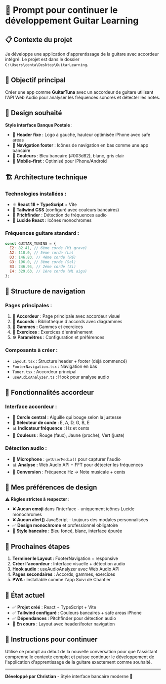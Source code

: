 # 🎸 Prompt pour continuer le développement Guitar Learning

## 📋 Contexte du projet

Je développe une application d'apprentissage de la guitare avec accordeur intégré. Le projet est dans le dossier `C:\Users\conta\Desktop\GuitarLearning`.

## 🎯 Objectif principal

Créer une app comme **GuitarTuna** avec un accordeur de guitare utilisant l'API Web Audio pour analyser les fréquences sonores et détecter les notes.

## 🎨 Design souhaité

**Style interface Banque Postale** :

- 📱 **Header fixe** : Logo à gauche, hauteur optimisée iPhone avec safe areas
- 🔽 **Navigation footer** : Icônes de navigation en bas comme une app bancaire
- 🎨 **Couleurs** : Bleu bancaire (#003d82), blanc, gris clair
- 📱 **Mobile-first** : Optimisé pour iPhone/Android

## 🏗️ Architecture technique

### **Technologies installées :**

- ⚛️ **React 18 + TypeScript** + Vite
- 🎨 **Tailwind CSS** (configuré avec couleurs bancaires)
- 🎵 **Pitchfinder** : Détection de fréquences audio
- 🎸 **Lucide React** : Icônes monochromes

### **Fréquences guitare standard :**

```javascript
const GUITAR_TUNING = {
  E2: 82.41, // 6ème corde (Mi grave)
  A2: 110.0, // 5ème corde (La)
  D3: 146.83, // 4ème corde (Ré)
  G3: 196.0, // 3ème corde (Sol)
  B3: 246.94, // 2ème corde (Si)
  E4: 329.63, // 1ère corde (Mi aigu)
};
```

## 📱 Structure de navigation

### **Pages principales :**

1. 🎵 **Accordeur** : Page principale avec accordeur visuel
2. 🎸 **Accords** : Bibliothèque d'accords avec diagrammes
3. 🎼 **Gammes** : Gammes et exercices
4. 🎯 **Exercices** : Exercices d'entraînement
5. ⚙️ **Paramètres** : Configuration et préférences

### **Composants à créer :**

- `Layout.tsx` : Structure header + footer (déjà commencé)
- `FooterNavigation.tsx` : Navigation en bas
- `Tuner.tsx` : Accordeur principal
- `useAudioAnalyzer.ts` : Hook pour analyse audio

## 🎵 Fonctionnalités accordeur

### **Interface accordeur :**

- 🎯 **Cercle central** : Aiguille qui bouge selon la justesse
- 🎸 **Sélecteur de corde** : E, A, D, G, B, E
- 📊 **Indicateur fréquence** : Hz et cents
- 🎨 **Couleurs** : Rouge (faux), Jaune (proche), Vert (juste)

### **Détection audio :**

- 🎤 **Microphone** : `getUserMedia()` pour capturer l'audio
- 📊 **Analyse** : Web Audio API + FFT pour détecter les fréquences
- 🎵 **Conversion** : Fréquence Hz → Note musicale + cents

## 🎨 Mes préférences de design

⚠️ **Règles strictes à respecter :**

- ❌ **Aucun emoji** dans l'interface - uniquement icônes Lucide monochromes
- ❌ **Aucun alert()** JavaScript - toujours des modales personnalisées
- ✅ **Design monochrome** et professionnel obligatoire
- 🎨 **Style bancaire** : Bleu foncé, blanc, interface épurée

## 🚀 Prochaines étapes

1. **Terminer le Layout** : FooterNavigation + responsive
2. **Créer l'accordeur** : Interface visuelle + détection audio
3. **Hook audio** : useAudioAnalyzer avec Web Audio API
4. **Pages secondaires** : Accords, gammes, exercices
5. **PWA** : Installable comme l'app Suivi de Chantier

## 📁 État actuel

- ✅ **Projet créé** : React + TypeScript + Vite
- ✅ **Tailwind configuré** : Couleurs bancaires + safe areas iPhone
- ✅ **Dépendances** : Pitchfinder pour détection audio
- 🔄 **En cours** : Layout avec header/footer navigation

## 💬 Instructions pour continuer

Utilise ce prompt au début de la nouvelle conversation pour que l'assistant comprenne le contexte complet et puisse continuer le développement de l'application d'apprentissage de la guitare exactement comme souhaité.

---

**Développé par Christian** - Style interface bancaire moderne 🎸
